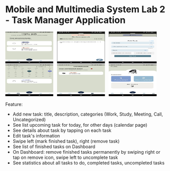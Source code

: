 # Mobile and Multimedia System Lab 2 - Task Manager Application

<img src="./imgs/1649275801938.jpg" width="150" height="100"> &nbsp; <img src="./imgs/1649275801928.jpg" width="150" height="100"> &nbsp; <img src="./imgs/1649275801918.jpg" width="150" height="100"> &nbsp; <img src="./imgs/1649275801908.jpg" width="150" height="100"> &nbsp;
<img src="./imgs/1649275801877.jpg" width="150" height="100"> &nbsp;
<img src="./imgs/1649275801865.jpg" width="150" height="100"> 

Feature:

- Add new task: title, description, categories (Work, Study, Meeting, Call, Uncategorized)
- See list upcoming task for today, for other days (calendar page)
- See details about task by tapping on each task
- Edit task's information
- Swipe left (mark finished task), right (remove task)
- See list of finished tasks on Dashboard 
- On Dashboard: remove finished tasks permanently by swiping right or tap on remove icon, swipe left to uncomplete task
- See statistics about all tasks to do, completed tasks, uncompleted tasks